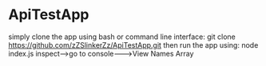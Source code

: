 # ApiTestApp
simply clone the app using bash or command line interface: git clone https://github.com/zZSlinkerZz/ApiTestApp.git
then run the app using: node index.js
inspect-->go to console--->View Names Array
